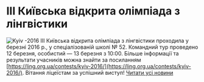 
# III Київська відкрита олімпіада з лінгвістики
![Kyiv -2016](/images/iii-київська-відкрита-олімпіада-з-лінгвістики/kyiv-2016_365x214.jpg)
III Київська відкрита олімпіада з лінгвістики проходила у березні 2016 р., у спеціалізованій школі № 52. Командний тур проведено 12 березня, особистий — 13 березня з 10:00.
Більше інформації та результати учасників можна знайти за посиланням [https://ling.org.ua/contests/kyiv-2016/](https://ling.org.ua/contests/kyiv-2016/).
Вітання ліцеїстам за успішний виступ!
[Читати усі новини](/news)
       
